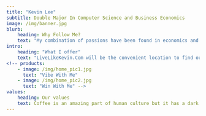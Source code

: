 ```yaml
---
title: "Kevin Lee"
subtitle: Double Major In Computer Science and Business Economics
image: /img/banner.jpg
blurb:
    heading: Why Follow Me?
    text: "My combination of passions have been found in economics and business, which computer science supports. I have followed strategies and concepts of becoming independent and financially free. My information will support people interested in Ecomerce, trading stocks, computer science, social media influence, and body building. "
intro:
    heading: "What I offer"
    text: "LiveLikeKevin.Com will be the convenient location to find out about personal interests that align with mine. People that vibe with my transparency and my posts will be people that I wish to encourage and support. Disappointment is one thing that you will not experience from keeping in touch with me."
<!-- products:
    - image: /img/home_pic1.jpg
      text: "Vibe With Me"
    - image: /img/home_pic2.jpg
      text: "Win With Me" -->
values:
    heading: Our values
    text: Coffee is an amazing part of human culture but it has a dark side too – one of colonialism and mindless abuse of natural resources and human lives. We want to turn this around and return the coffee trade to the drink’s exhilarating, empowering and unifying nature.
---
```


